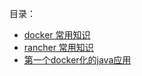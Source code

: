 目录：

- [docker 常用知识](/chapter/container/docker/docker.md)
- [rancher 常用知识](/chapter/container/rancher.md)
- [第一个docker化的java应用](/chapter/container/docker/docker_helloword_java.md)
